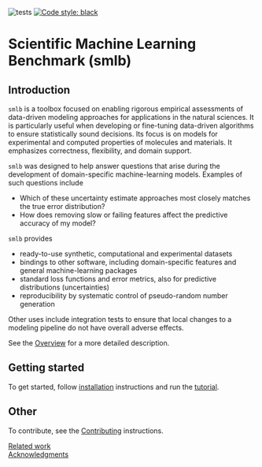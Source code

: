 ![tests](https://travis-ci.com/CitrineInformatics/smlb.svg?token=scgF4QBbt4EG8U38VtzZ&branch=master)
[![Code style: black](https://img.shields.io/badge/code%20style-black-000000.svg)](https://github.com/psf/black)

# Scientific Machine Learning Benchmark (smlb)

## Introduction

`smlb` is a toolbox focused on enabling rigorous empirical assessments of data-driven modeling approaches for applications in the natural sciences.
It is particularly useful when developing or fine-tuning data-driven algorithms to ensure statistically sound decisions.
Its focus is on models for experimental and computed properties of molecules and materials.
It emphasizes correctness, flexibility, and domain support.

`smlb` was designed to help answer questions that arise during the development of domain-specific machine-learning models.
Examples of such questions include

* Which of these uncertainty estimate approaches most closely matches the true error distribution? 
* How does removing slow or failing features affect the predictive accuracy of my model? 

`smlb` provides

* ready-to-use synthetic, computational and experimental datasets
* bindings to other software, including domain-specific features and general machine-learning packages
* standard loss functions and error metrics, also for predictive distributions (uncertainties)
* reproducibility  by systematic control of pseudo-random number generation

Other uses include integration tests to ensure that local changes to a modeling pipeline do not have overall adverse effects.

See the [Overview](docs/overview.md) for a more detailed description.

## Getting started

To get started, follow [installation](docs/installation.md) instructions and run the [tutorial](docs/tutorial.ipynb).

## Other

To contribute, see the [Contributing](docs/contributing.md) instructions.

[Related work](docs/related.md)<br>
[Acknowledgments](docs/acknowledgments.md)
